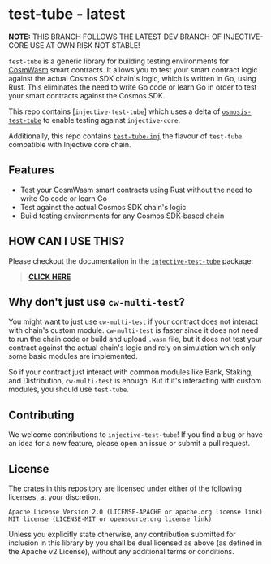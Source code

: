 # test-tube - latest

**NOTE:** THIS BRANCH FOLLOWS THE LATEST DEV BRANCH OF INJECTIVE-CORE USE AT OWN RISK NOT STABLE!

`test-tube` is a generic library for building testing environments for [CosmWasm](https://cosmwasm.com/) smart contracts. It allows you to test your smart contract logic against the actual Cosmos SDK chain's logic, which is written in Go, using Rust. This eliminates the need to write Go code or learn Go in order to test your smart contracts against the Cosmos SDK.

This repo contains [`injective-test-tube`] which uses a delta of [`osmosis-test-tube`](https://github.com/osmosis-labs/test-tube/tree/main/packages/osmosis-test-tube) to enable testing against `injective-core`.

Additionally, this repo contains [`test-tube-inj`](https://github.com/InjectiveLabs/test-tube/tree/main/packages/test-tube) the flavour of `test-tube` compatible with Injective core chain.

## Features

- Test your CosmWasm smart contracts using Rust without the need to write Go code or learn Go
- Test against the actual Cosmos SDK chain's logic
- Build testing environments for any Cosmos SDK-based chain

## **HOW CAN I USE THIS?**

Please checkout the documentation in the [`injective-test-tube`](./packages/injective-test-tube/README.md) package:

> [**CLICK HERE**](./packages/injective-test-tube/README.md)

## Why don't just use `cw-multi-test`?

You might want to just use `cw-multi-test` if your contract does not interact with chain's custom module.
`cw-multi-test` is faster since it does not need to run the chain code or build and upload `.wasm` file, but it does not test your contract against the actual chain's logic and rely on simulation which only some basic modules are implemented.

So if your contract just interact with common modules like Bank, Staking, and Distribution, `cw-multi-test` is enough. But if it's interacting with custom modules, you should use `test-tube`.

## Contributing

We welcome contributions to `injective-test-tube`! If you find a bug or have an idea for a new feature, please open an issue or submit a pull request.

## License

The crates in this repository are licensed under either of the following licenses, at your discretion.

    Apache License Version 2.0 (LICENSE-APACHE or apache.org license link)
    MIT license (LICENSE-MIT or opensource.org license link)

Unless you explicitly state otherwise, any contribution submitted for inclusion in this library by you shall be dual licensed as above (as defined in the Apache v2 License), without any additional terms or conditions.
